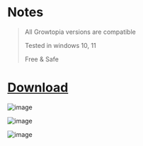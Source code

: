 # Notes
> All Growtopia versions are compatible
> 
> Tested in windows 10, 11
>
> Free & Safe

# [Download](https://github.com/ZelzaGT/GT-Automator/releases/tag/v1.0)

![image](https://github.com/ZelzaGT/GT-Automator/assets/159553012/5d439fe8-7491-48d9-a30e-f4a4639df2e2)

![image](https://github.com/ZelzaGT/GT-Automator/assets/159553012/56f3babc-d5d5-4a73-9074-3f6ea87ef646)

![image](https://github.com/ZelzaGT/GT-Automator/assets/159553012/877671aa-023d-4ded-be01-c0a27e0149cc)
